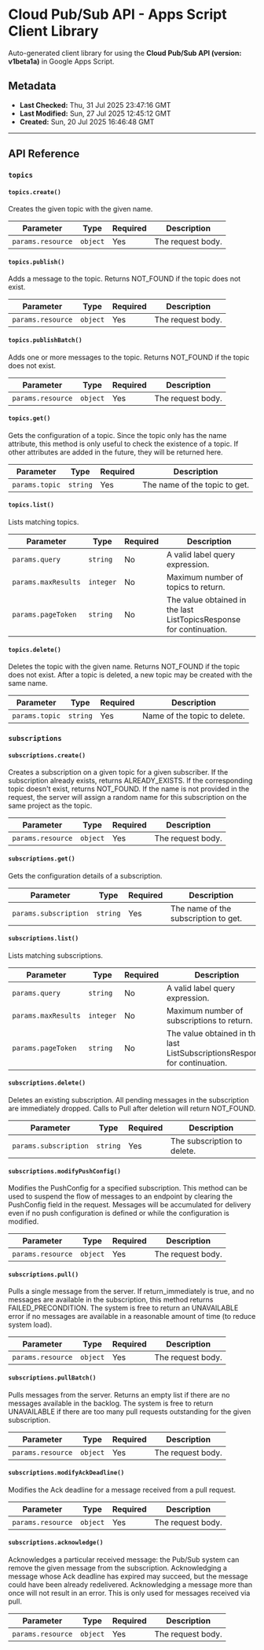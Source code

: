 # Cloud Pub/Sub API - Apps Script Client Library

Auto-generated client library for using the **Cloud Pub/Sub API (version: v1beta1a)** in Google Apps Script.

## Metadata

- **Last Checked:** Thu, 31 Jul 2025 23:47:16 GMT
- **Last Modified:** Sun, 27 Jul 2025 12:45:12 GMT
- **Created:** Sun, 20 Jul 2025 16:46:48 GMT



---

## API Reference

### `topics`

#### `topics.create()`

Creates the given topic with the given name.

| Parameter | Type | Required | Description |
|---|---|---|---|
| `params.resource` | `object` | Yes | The request body. |

#### `topics.publish()`

Adds a message to the topic. Returns NOT_FOUND if the topic does not exist.

| Parameter | Type | Required | Description |
|---|---|---|---|
| `params.resource` | `object` | Yes | The request body. |

#### `topics.publishBatch()`

Adds one or more messages to the topic. Returns NOT_FOUND if the topic does not exist.

| Parameter | Type | Required | Description |
|---|---|---|---|
| `params.resource` | `object` | Yes | The request body. |

#### `topics.get()`

Gets the configuration of a topic. Since the topic only has the name attribute, this method is only useful to check the existence of a topic. If other attributes are added in the future, they will be returned here.

| Parameter | Type | Required | Description |
|---|---|---|---|
| `params.topic` | `string` | Yes | The name of the topic to get. |

#### `topics.list()`

Lists matching topics.

| Parameter | Type | Required | Description |
|---|---|---|---|
| `params.query` | `string` | No | A valid label query expression. |
| `params.maxResults` | `integer` | No | Maximum number of topics to return. |
| `params.pageToken` | `string` | No | The value obtained in the last ListTopicsResponse for continuation. |

#### `topics.delete()`

Deletes the topic with the given name. Returns NOT_FOUND if the topic does not exist. After a topic is deleted, a new topic may be created with the same name.

| Parameter | Type | Required | Description |
|---|---|---|---|
| `params.topic` | `string` | Yes | Name of the topic to delete. |

### `subscriptions`

#### `subscriptions.create()`

Creates a subscription on a given topic for a given subscriber. If the subscription already exists, returns ALREADY_EXISTS. If the corresponding topic doesn't exist, returns NOT_FOUND. If the name is not provided in the request, the server will assign a random name for this subscription on the same project as the topic.

| Parameter | Type | Required | Description |
|---|---|---|---|
| `params.resource` | `object` | Yes | The request body. |

#### `subscriptions.get()`

Gets the configuration details of a subscription.

| Parameter | Type | Required | Description |
|---|---|---|---|
| `params.subscription` | `string` | Yes | The name of the subscription to get. |

#### `subscriptions.list()`

Lists matching subscriptions.

| Parameter | Type | Required | Description |
|---|---|---|---|
| `params.query` | `string` | No | A valid label query expression. |
| `params.maxResults` | `integer` | No | Maximum number of subscriptions to return. |
| `params.pageToken` | `string` | No | The value obtained in the last ListSubscriptionsResponse for continuation. |

#### `subscriptions.delete()`

Deletes an existing subscription. All pending messages in the subscription are immediately dropped. Calls to Pull after deletion will return NOT_FOUND.

| Parameter | Type | Required | Description |
|---|---|---|---|
| `params.subscription` | `string` | Yes | The subscription to delete. |

#### `subscriptions.modifyPushConfig()`

Modifies the PushConfig for a specified subscription. This method can be used to suspend the flow of messages to an endpoint by clearing the PushConfig field in the request. Messages will be accumulated for delivery even if no push configuration is defined or while the configuration is modified.

| Parameter | Type | Required | Description |
|---|---|---|---|
| `params.resource` | `object` | Yes | The request body. |

#### `subscriptions.pull()`

Pulls a single message from the server. If return_immediately is true, and no messages are available in the subscription, this method returns FAILED_PRECONDITION. The system is free to return an UNAVAILABLE error if no messages are available in a reasonable amount of time (to reduce system load).

| Parameter | Type | Required | Description |
|---|---|---|---|
| `params.resource` | `object` | Yes | The request body. |

#### `subscriptions.pullBatch()`

Pulls messages from the server. Returns an empty list if there are no messages available in the backlog. The system is free to return UNAVAILABLE if there are too many pull requests outstanding for the given subscription.

| Parameter | Type | Required | Description |
|---|---|---|---|
| `params.resource` | `object` | Yes | The request body. |

#### `subscriptions.modifyAckDeadline()`

Modifies the Ack deadline for a message received from a pull request.

| Parameter | Type | Required | Description |
|---|---|---|---|
| `params.resource` | `object` | Yes | The request body. |

#### `subscriptions.acknowledge()`

Acknowledges a particular received message: the Pub/Sub system can remove the given message from the subscription. Acknowledging a message whose Ack deadline has expired may succeed, but the message could have been already redelivered. Acknowledging a message more than once will not result in an error. This is only used for messages received via pull.

| Parameter | Type | Required | Description |
|---|---|---|---|
| `params.resource` | `object` | Yes | The request body. |
